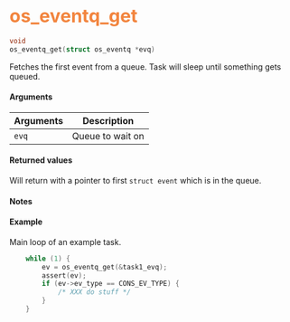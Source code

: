 ## <font color="#F2853F" style="font-size:24pt"> os_eventq_get</font>

```c
void
os_eventq_get(struct os_eventq *evq)
```

Fetches the first event from a queue. Task will sleep until something gets queued.


#### Arguments

| Arguments | Description |
|-----------|-------------|
| `evq` |  Queue to wait on  |


#### Returned values

Will return with a pointer to first `struct event` which is in the queue.

#### Notes 


#### Example

Main loop of an example task.

```c
    while (1) {
        ev = os_eventq_get(&task1_evq);
        assert(ev);
        if (ev->ev_type == CONS_EV_TYPE) {
			/* XXX do stuff */
        }
    }

```

